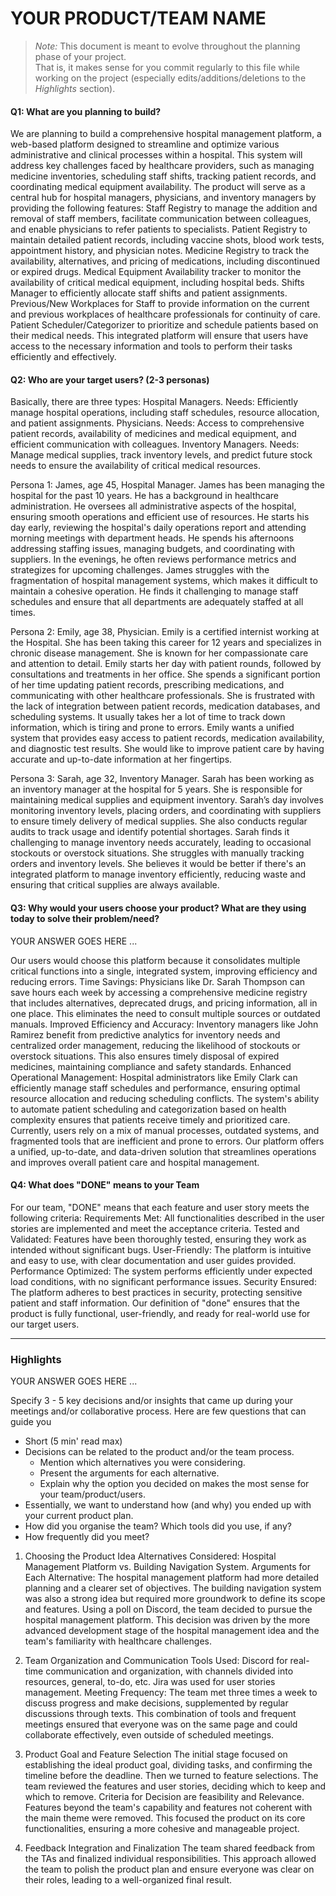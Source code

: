 # YOUR PRODUCT/TEAM NAME

 > _Note:_ This document is meant to evolve throughout the planning phase of your project.    
 > That is, it makes sense for you commit regularly to this file while working on the project (especially edits/additions/deletions to the _Highlights_ section).

#### Q1: What are you planning to build?

We are planning to build a comprehensive hospital management platform, a web-based platform designed to streamline and optimize various administrative and clinical processes within a hospital. This system will address key challenges faced by healthcare providers, such as managing medicine inventories, scheduling staff shifts, tracking patient records, and coordinating medical equipment availability.
The product will serve as a central hub for hospital managers, physicians, and inventory managers by providing the following features:
Staff Registry to manage the addition and removal of staff members, facilitate communication between colleagues, and enable physicians to refer patients to specialists.
Patient Registry to maintain detailed patient records, including vaccine shots, blood work tests, appointment history, and physician notes.
Medicine Registry to track the availability, alternatives, and pricing of medications, including discontinued or expired drugs.
Medical Equipment Availability tracker to monitor the availability of critical medical equipment, including hospital beds.
Shifts Manager to efficiently allocate staff shifts and patient assignments.
Previous/New Workplaces for Staff to provide information on the current and previous workplaces of healthcare professionals for continuity of care.
Patient Scheduler/Categorizer to prioritize and schedule patients based on their medical needs.
This integrated platform will ensure that users have access to the necessary information and tools to perform their tasks efficiently and effectively.

#### Q2: Who are your target users? (2-3 personas)

Basically, there are three types:
Hospital Managers. Needs: Efficiently manage hospital operations, including staff schedules, resource allocation, and patient assignments.
Physicians. Needs: Access to comprehensive patient records, availability of medicines and medical equipment, and efficient communication with colleagues.
Inventory Managers. Needs: Manage medical supplies, track inventory levels, and predict future stock needs to ensure the availability of critical medical resources.

Persona 1: James, age 45, Hospital Manager.
James has been managing the hospital for the past 10 years. He has a background in healthcare administration. He oversees all administrative aspects of the hospital, ensuring smooth operations and efficient use of resources.
He starts his day early, reviewing the hospital's daily operations report and attending morning meetings with department heads. He spends his afternoons addressing staffing issues, managing budgets, and coordinating with suppliers. In the evenings, he often reviews performance metrics and strategizes for upcoming challenges.
James struggles with the fragmentation of hospital management systems, which makes it difficult to maintain a cohesive operation. He finds it challenging to manage staff schedules and ensure that all departments are adequately staffed at all times.

Persona 2: Emily, age 38, Physician.
Emily is a certified internist working at the Hospital. She has been taking this career for 12 years and specializes in chronic disease management. She is known for her compassionate care and attention to detail.
Emily starts her day with patient rounds, followed by consultations and treatments in her office. She spends a significant portion of her time updating patient records, prescribing medications, and communicating with other healthcare professionals.
She is frustrated with the lack of integration between patient records, medication databases, and scheduling systems. It usually takes her a lot of time to track down information, which is tiring and prone to errors. Emily wants a unified system that provides easy access to patient records, medication availability, and diagnostic test results. She would like to improve patient care by having accurate and up-to-date information at her fingertips.

Persona 3: Sarah, age 32, Inventory Manager.
Sarah has been working as an inventory manager at the hospital for 5 years. She is responsible for maintaining medical supplies and equipment inventory.
Sarah’s day involves monitoring inventory levels, placing orders, and coordinating with suppliers to ensure timely delivery of medical supplies. She also conducts regular audits to track usage and identify potential shortages.
Sarah finds it challenging to manage inventory needs accurately, leading to occasional stockouts or overstock situations. She struggles with manually tracking orders and inventory levels. She believes it would be better if there's an integrated platform to manage inventory efficiently, reducing waste and ensuring that critical supplies are always available.

#### Q3: Why would your users choose your product? What are they using today to solve their problem/need?

YOUR ANSWER GOES HERE ...

Our users would choose this platform because it consolidates multiple critical functions into a single, integrated system, improving efficiency and reducing errors.
Time Savings: Physicians like Dr. Sarah Thompson can save hours each week by accessing a comprehensive medicine registry that includes alternatives, deprecated drugs, and pricing information, all in one place. This eliminates the need to consult multiple sources or outdated manuals.
Improved Efficiency and Accuracy: Inventory managers like John Ramirez benefit from predictive analytics for inventory needs and centralized order management, reducing the likelihood of stockouts or overstock situations. This also ensures timely disposal of expired medicines, maintaining compliance and safety standards.
Enhanced Operational Management: Hospital administrators like Emily Clark can efficiently manage staff schedules and performance, ensuring optimal resource allocation and reducing scheduling conflicts. The system's ability to automate patient scheduling and categorization based on health complexity ensures that patients receive timely and prioritized care.
Currently, users rely on a mix of manual processes, outdated systems, and fragmented tools that are inefficient and prone to errors. Our platform offers a unified, up-to-date, and data-driven solution that streamlines operations and improves overall patient care and hospital management.

#### Q4: What does "DONE" means to your Team 

For our team, "DONE" means that each feature and user story meets the following criteria:
Requirements Met: All functionalities described in the user stories are implemented and meet the acceptance criteria.
Tested and Validated: Features have been thoroughly tested, ensuring they work as intended without significant bugs.
User-Friendly: The platform is intuitive and easy to use, with clear documentation and user guides provided.
Performance Optimized: The system performs efficiently under expected load conditions, with no significant performance issues.
Security Ensured: The platform adheres to best practices in security, protecting sensitive patient and staff information.
Our definition of "done" ensures that the product is fully functional, user-friendly, and ready for real-world use for our target users.


----



### Highlights

YOUR ANSWER GOES HERE ...

Specify 3 - 5 key decisions and/or insights that came up during your meetings
and/or collaborative process. Here are few questions that can guide you

 * Short (5 min' read max)
 * Decisions can be related to the product and/or the team process.
    * Mention which alternatives you were considering.
    * Present the arguments for each alternative.
    * Explain why the option you decided on makes the most sense for your team/product/users.
 * Essentially, we want to understand how (and why) you ended up with your current product plan.
 * How did you organise the team? Which tools did you use, if any?
 * How frequently did you meet?
 
 1. Choosing the Product Idea
Alternatives Considered: Hospital Management Platform vs. Building Navigation System.
Arguments for Each Alternative:
The hospital management platform had more detailed planning and a clearer set of objectives.
The building navigation system was also a strong idea but required more groundwork to define its scope and features.
Using a poll on Discord, the team decided to pursue the hospital management platform. This decision was driven by the more advanced development stage of the hospital management idea and the team's familiarity with healthcare challenges.

2. Team Organization and Communication
Tools Used: Discord for real-time communication and organization, with channels divided into resources, general, to-do, etc. Jira was used for user stories management.
Meeting Frequency: The team met three times a week to discuss progress and make decisions, supplemented by regular discussions through texts.
This combination of tools and frequent meetings ensured that everyone was on the same page and could collaborate effectively, even outside of scheduled meetings.

3.  Product Goal and Feature Selection
The initial stage focused on establishing the ideal product goal, dividing tasks, and confirming the timeline before the deadline. Then we turned to feature selections. The team reviewed the features and user stories, deciding which to keep and which to remove.
Criteria for Decision are feasibility and Relevance. Features beyond the team's capability and features not coherent with the main theme were removed. This focused the product on its core functionalities, ensuring a more cohesive and manageable project.

4. Feedback Integration and Finalization
The team shared feedback from the TAs and finalized individual responsibilities. This approach allowed the team to polish the product plan and ensure everyone was clear on their roles, leading to a well-organized final result.


 
  

